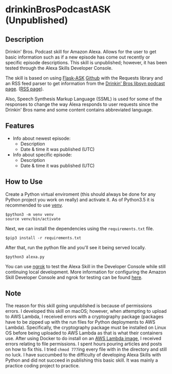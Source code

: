 # drinkinBrosPodcastASK (Unpublished)

## Description
Drinkin' Bros. Podcast skill for Amazon Alexa. Allows for the user  to get basic information such as if a new episode has come out recently or specific episode descriptions. This skill is unpublished; however, it has been tested through the Alexa Skills Developer Console. 

The skill is based on using [Flask-ASK](https://flask-ask.readthedocs.io/en/latest/) [Github](https://github.com/johnwheeler/flask-ask) with the Requests library and an RSS feed parser to get information from the [Drinkin' Bros libsyn podcast page](https://drinkingbros.libsyn.com). ([RSS page](https://drinkingbros.libsyn.com/rss)). 

Also, Speech Synthesis Markup Language (SSML) is used for some of the responses to change the way Alexa responds to user requests since the Drinkin' Bros name and some content contains abbreviated language.

## Features
* Info about newest episode: 
  - Description
  - Date & time it was published (UTC)
* Info about specific episode:
  - Description
  - Date & time it was published (UTC)

## How to Use
Create a Python virtual enviroment (this should always be done for any Python project you work on really) and activate it.
As of Python3.5 it is recommended to use [venv](https://docs.python.org/3/library/venv.html).

```
$python3 -m venv venv
source venv/bin/activate
```

Next, we can install the dependencies using the ```requirements.txt``` file.

```
$pip3 install -r requirements.txt
```

After that, run the python file and you'll see it being served locally.

```
$python3 alexa.py
```

You can use [ngrok](https://ngrok.com/) to test the Alexa Skill in the Developer Console while still continuing local development. More information for configuring the Amazon Skill Developer Console and ngrok for testing can be found [here](https://pythonprogramming.net/testing-deploying-alexa-skill-flask-ask-python-tutorial/).

## Note
The reason for this skill going unpublished is because of permissions errors. I developed this skill on macOS; however, when attempting to upload to AWS Lambda, I received errors with a cryptography package (packages have to be zipped up with the run files for Python deployments to AWS Lambda). Specifically, the cryptography package must be installed on Linux OS before being uploaded to AWS Lambda as that is what their containers use. 
After using Docker to do install on an [AWS Lambda image](https://medium.com/@gotraveltoworld/use-docker-to-develop-the-aws-lambda-python-3-6-525007907369), I received errors relating to file permissions. I spent hours pouring articles and posts on how to fix this. I tried ```chmod 777```ing every file with in the directory and still no luck.
I have succumbed to the difficulty of developing Alexa Skills with Python and did not succeed in publishing this basic skill. It was mainly a practice coding project to practice.
